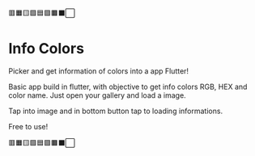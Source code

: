 🟥🟧🟨🟩🟦🟪🟫⬛⬜
# Info Colors

 Picker and get information of colors into a app Flutter!
 
 Basic app build in flutter, with objective to get info colors RGB, HEX and color name. Just open your gallery and load a image. 
 
 Tap into image and in bottom button tap to loading informations.
 
 Free to use!

🟥🟧🟨🟩🟦🟪🟫⬛⬜
